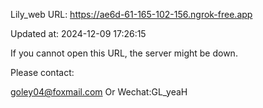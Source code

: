 Lily_web URL: https://ae6d-61-165-102-156.ngrok-free.app

Updated at: 2024-12-09 17:26:15

If you cannot open this URL, the server might be down.

Please contact: 

goley04@foxmail.com Or Wechat:GL_yeaH